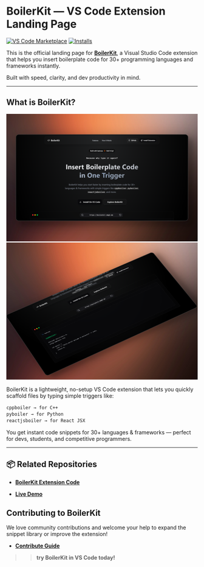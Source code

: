 # BoilerKit — VS Code Extension Landing Page

[![VS Code Marketplace](https://img.shields.io/visual-studio-marketplace/v/megh.BoilerKit)](https://marketplace.visualstudio.com/items?itemName=megh.BoilerKit)
[![Installs](https://img.shields.io/visual-studio-marketplace/i/megh.BoilerKit)](https://marketplace.visualstudio.com/items?itemName=megh.BoilerKit)

This is the official landing page for **[BoilerKit](https://marketplace.visualstudio.com/items?itemName=megh.BoilerKit)**, a Visual Studio Code extension that helps you insert boilerplate code for 30+ programming languages and frameworks instantly.

Built with speed, clarity, and dev productivity in mind.

---

## What is BoilerKit?

![UI Image](./public/images/bk-one.png)
![UI Image](./public/images/bk-two.png)


BoilerKit is a lightweight, no-setup VS Code extension that lets you quickly scaffold files by typing simple triggers like:

```txt
cppboiler → for C++
pyboiler → for Python
reactjsboiler → for React JSX

```

You get instant code snippets for 30+ languages & frameworks — perfect for devs, students, and competitive programmers.

---

## 📦 Related Repositories

- **[BoilerKit Extension Code](https://github.com/megh-bari/boilerkit)**

- **[Live Demo](https://boilerkit.megh.me)**

## Contributing to BoilerKit

We love community contributions and welcome your help to expand the snippet library or improve the extension!

- **[Contribute Guide](https://github.com/megh-bari/boilerkit?tab=readme-ov-file#Contributing)**

> > **try BoilerKit in VS Code today!**
